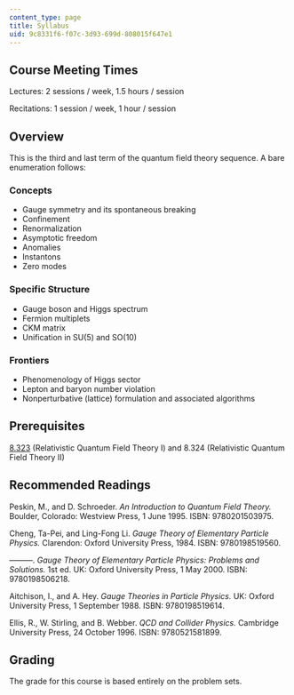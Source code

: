 ```yaml
---
content_type: page
title: Syllabus
uid: 9c8331f6-f07c-3d93-699d-808015f647e1
---
```


Course Meeting Times
--------------------

Lectures: 2 sessions / week, 1.5 hours / session

Recitations: 1 session / week, 1 hour / session

Overview
--------

This is the third and last term of the quantum field theory sequence. A bare enumeration follows:

### Concepts

*   Gauge symmetry and its spontaneous breaking
*   Confinement
*   Renormalization
*   Asymptotic freedom
*   Anomalies
*   Instantons
*   Zero modes

### Specific Structure

*   Gauge boson and Higgs spectrum
*   Fermion multiplets
*   CKM matrix
*   Unification in SU(5) and SO(10)

### Frontiers

*   Phenomenology of Higgs sector
*   Lepton and baryon number violation
*   Nonperturbative (lattice) formulation and associated algorithms

Prerequisites
-------------

[8.323](/courses/8-323-relativistic-quantum-field-theory-i-spring-2008) (Relativistic Quantum Field Theory I) and 8.324 (Relativistic Quantum Field Theory II)

Recommended Readings
--------------------

Peskin, M., and D. Schroeder. _An Introduction to Quantum Field Theory._ Boulder, Colorado: Westview Press, 1 June 1995. ISBN: 9780201503975.

Cheng, Ta-Pei, and Ling-Fong Li. _Gauge Theory of Elementary Particle Physics._ Clarendon: Oxford University Press, 1984. ISBN: 9780198519560.

———. _Gauge Theory of Elementary Particle Physics: Problems and Solutions._ 1st ed. UK: Oxford University Press, 1 May 2000. ISBN: 9780198506218.

Aitchison, I., and A. Hey. _Gauge Theories in Particle Physics._ UK: Oxford University Press, 1 September 1988. ISBN: 9780198519614.

Ellis, R., W. Stirling, and B. Webber. _QCD and Collider Physics._ Cambridge University Press, 24 October 1996. ISBN: 9780521581899.

Grading
-------

The grade for this course is based entirely on the problem sets.